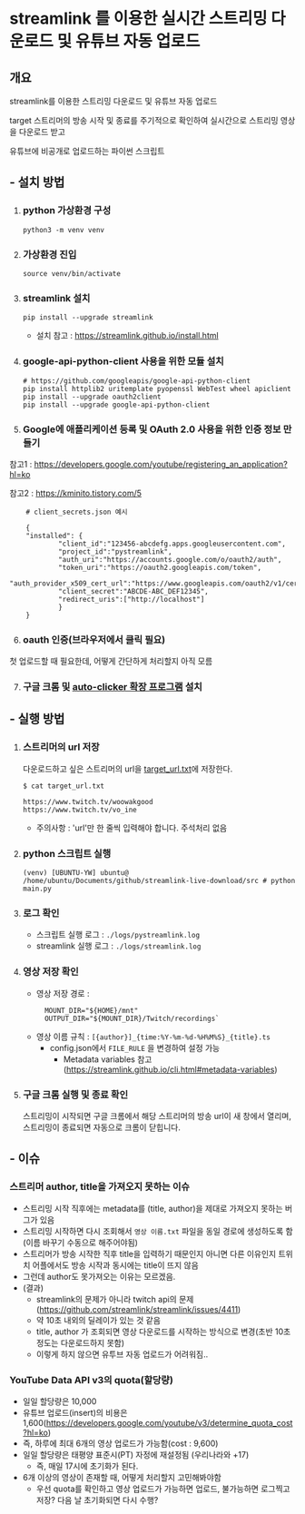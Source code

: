 # streamlink 를 이용한 실시간 스트리밍 다운로드 및 유튜브 자동 업로드

## 개요

streamlink를 이용한 스트리밍 다운로드 및 유튜브 자동 업로드

target 스트리머의 방송 시작 및 종료를 주기적으로 확인하여 실시간으로 스트리밍 영상을 다운로드 받고

유튜브에 비공개로 업로드하는 파이썬 스크립트

## - 설치 방법

1.  ### python 가상환경 구성

        python3 -m venv venv

2.  ### 가상환경 진입

        source venv/bin/activate

3.  ### streamlink 설치
        
        pip install --upgrade streamlink
        
    - 설치 참고 : https://streamlink.github.io/install.html

4.  ### google-api-python-client 사용을 위한 모듈 설치

        # https://github.com/googleapis/google-api-python-client
        pip install httplib2 uritemplate pyopenssl WebTest wheel apiclient 
        pip install --upgrade oauth2client
        pip install --upgrade google-api-python-client

5. ### Google에 애플리케이션 등록 및 OAuth 2.0 사용을 위한 인증 정보 만들기

참고1 : https://developers.google.com/youtube/registering_an_application?hl=ko

참고2 : https://kminito.tistory.com/5


        # client_secrets.json 예시

        {
        "installed": {
                "client_id":"123456-abcdefg.apps.googleusercontent.com",
                "project_id":"pystreamlink",
                "auth_uri":"https://accounts.google.com/o/oauth2/auth",
                "token_uri":"https://oauth2.googleapis.com/token",
                "auth_provider_x509_cert_url":"https://www.googleapis.com/oauth2/v1/certs",
                "client_secret":"ABCDE-ABC_DEF12345",
                "redirect_uris":["http://localhost"]
                }
        }

6. ### oauth 인증(브라우저에서 클릭 필요)
첫 업로드할 때 필요한데, 어떻게 간단하게 처리할지 아직 모름

7. ### 구글 크롬 및 [auto-clicker 확장 프로그램](https://chrome.google.com/webstore/detail/twitch-channel-points-aut/jdpblpklojajpopllbckephjndibljbc) 설치


## - 실행 방법
1. ### 스트리머의 url 저장

   다운로드하고 싶은 스트리머의 url을 [target_url.txt](./target_url.txt)에 저장한다.

   ```
   $ cat target_url.txt

   https://www.twitch.tv/woowakgood
   https://www.twitch.tv/vo_ine
   ```

   - 주의사항 : 'url'만 한 줄씩 입력해야 합니다. 주석처리 없음

2.  ### python 스크립트 실행

        (venv) [UBUNTU-YW] ubuntu@ /home/ubuntu/Documents/github/streamlink-live-download/src # python main.py

3.  ### 로그 확인

    - 스크립트 실행 로그 : `./logs/pystreamlink.log`
    - streamlink 실행 로그 : `./logs/streamlink.log`

4.  ### 영상 저장 확인
    - 영상 저장 경로 :
      ```
        MOUNT_DIR="${HOME}/mnt"
        OUTPUT_DIR="${MOUNT_DIR}/Twitch/recordings`
      ```
    - 영상 이름 규칙 : `[{author}]_{time:%Y-%m-%d-%H%M%S}_{title}.ts`
      - config.json에서 `FILE_RULE` 을 변경하여 설정 가능
        - Metadata variables 참고 (https://streamlink.github.io/cli.html#metadata-variables)

5.  ### 구글 크롬 실행 및 종료 확인
        
    스트리밍이 시작되면 구글 크롬에서 해당 스트리머의 방송 url이 새 창에서 열리며, 스트리밍이 종료되면 자동으로 크롬이 닫힙니다.


## - 이슈

### 스트리머 author, title을 가져오지 못하는 이슈
- 스트리밍 시작 직후에는 metadata를 (title, author)을 제대로 가져오지 못하는 버그가 있음
- 스트리밍 시작하면 다시 조회해서 `영상 이름.txt` 파일을 동일 경로에 생성하도록 함 (이름 바꾸기 수동으로 해주어야됨)
- 스트리머가 방송 시작한 직후 title을 입력하기 때문인지 아니면 다른 이유인지 트위치 어플에서도 방송 시작과 동시에는 title이 뜨지 않음
- 그런데 author도 못가져오는 이유는 모르겠음.
- (결과)
    - streamlink의 문제가 아니라 twitch api의 문제 (https://github.com/streamlink/streamlink/issues/4411)
    - 약 10초 내외의 딜레이가 있는 것 같음
    - title, author 가 조회되면 영상 다운로드를 시작하는 방식으로 변경(초반 10초정도는 다운로드하지 못함)
    - 이렇게 하지 않으면 유투브 자동 업로드가 어려워짐..

### YouTube Data API v3의 quota(할당량)
- 일일 할당량은 10,000
- 유튜브 업로드(insert)의 비용은 1,600(https://developers.google.com/youtube/v3/determine_quota_cost?hl=ko)
- 즉, 하루에 최대 6개의 영상 업로드가 가능함(cost : 9,600)
- 일일 할당량은 태평양 표준시(PT) 자정에 재설정됨 (우리나라와 +17)
    - 즉, 매일 17시에 초기화가 된다.
- 6개 이상의 영상이 존재할 때, 어떻게 처리할지 고민해봐야함
    - 우선 quota를 확인하고 영상 업로드가 가능하면 업로드, 불가능하면 로그찍고 저장? 다음 날 초기화되면 다시 수행?